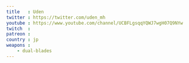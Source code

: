 ```yaml
---
title   : Uden
twitter : https://twitter.com/uden_mh
youtube : https://www.youtube.com/channel/UCBFLgsqqYQWJ7wgH07Q9NYw
twitch  :
patreon :
country : jp
weapons :
    - dual-blades
---
```

